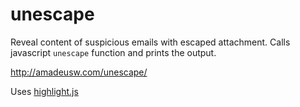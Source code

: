 # unescape
Reveal content of suspicious emails with escaped attachment.
Calls javascript `unescape` function and prints the output.

http://amadeusw.com/unescape/ 

Uses [highlight.js](https://highlightjs.org/)

